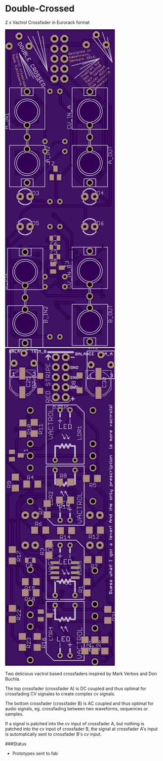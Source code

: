 # Double-Crossed
2 x Vactrol Crossfader in Eurorack format

![alt text](https://github.com/MKNielsen2000/Double-Crossed/blob/master/doublecrossed_front.png?raw=true "Back of board rev 1")
![alt text](https://github.com/MKNielsen2000/Double-Crossed/blob/master/doublecrossed_back.png?raw=true "Front of board rev 1")


Two delicious vactrol based crossfaders inspired by Mark Verbos and Don Buchla. 

The top crossfader (crossfader A) is DC coupled and thus optimal for crossfading CV signales to create complex cv signals. 

The bottom crossfader (crossfader B) is AC coupled and thus optimal for audio signals, eg. crossfading between two waveforms, sequences or samples. 

If a signal is patched into the cv input of crossfader A, but nothing is patched into the cv input of crossfader B, the signal at crossfader A's input is automatically sent to crossfader B's cv input. 

###Status
* Prototypes sent to fab
